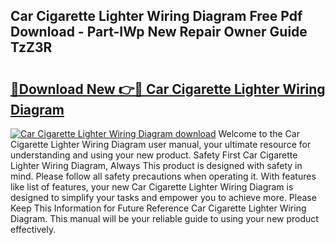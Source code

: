 ## Car Cigarette Lighter Wiring Diagram Free Pdf Download - Part-IWp New Repair Owner Guide TzZ3R

# <h2><a href="http://dfl1bs.blite.top/?on=Car+Cigarette+Lighter+Wiring+Diagram">🔗Download New 👉🔴 Car Cigarette Lighter Wiring Diagram</a></h2>

[![Car Cigarette Lighter Wiring Diagram download](https://i.imgur.com/lujVjoI.png)](http://dfl1bs.blite.top/?on=Car+Cigarette+Lighter+Wiring+Diagram)
Welcome to the Car Cigarette Lighter Wiring Diagram user manual, your ultimate resource for understanding and using your new product. Safety First Car Cigarette Lighter Wiring Diagram, Always This product is designed with safety in mind. Please follow all safety precautions when operating it. With features like list of features, your new Car Cigarette Lighter Wiring Diagram is designed to simplify your tasks and empower you to achieve more. Please Keep This Information for Future Reference Car Cigarette Lighter Wiring Diagram. This manual will be your reliable guide to using your new product effectively.
